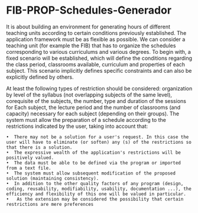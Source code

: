 # FIB-PROP-Schedules-Generador

It is about building an environment for generating hours of different teaching units according to certain conditions previously established. 
The application framework must be as flexible as possible. We can consider a teaching unit (for example the FIB) that has to organize the schedules corresponding to various curriculums and various degrees. 
To begin with, a fixed scenario will be established, which will define the conditions regarding the class period, classrooms available, curriculum and properties of each subject. This scenario implicitly defines specific constraints and can also be explicitly defined by others. 

At least the following types of restriction should be considered: 
organization by level of the syllabus (not overlapping subjects of the same level), corequisite of the subjects, the number, type and duration of the sessions for Each subject, the lecture period and the number of classrooms (and capacity) necessary for each subject (depending on their groups). The system must allow the preparation of a schedule according to the restrictions indicated by the user, taking into account that: 
      
    •  There may not be a solution for a user's request. In this case the user will have to eliminate (or soften) any (s) of the restrictions so that there is a solution. 
    •  The expressive wealth of the application's restrictions will be positively valued. 
    •  The data must be able to be defined via the program or imported from a text file. 
    •  The system must allow subsequent modification of the proposed solution (maintaining consistency). 
    •  In addition to the other quality factors of any program (design, coding, reusability, modifiability, usability, documentation ...), the efficiency and flexibility of this one will be valued in particular. 
    •   As the extension may be considered the possibility that certain restrictions are mere preferences
